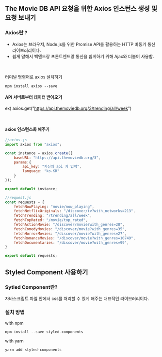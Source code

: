 ## The Movie DB API 요청을 위한 Axios 인스턴스 생성 및 요청 보내기

### Axios란 ?
- Axios는 브라우저, Node.js를 위한 Promise API를 활용하는 HTTP 비동기 통신 라이브러리이다.
- 쉽게 말해서 백엔드랑 프론트엔드랑 통신을 쉽게하기 위해 Ajax와 더불어 사용함.  

<br><br>
터미널 명령어로 axios 설치하기

```shell
npm install axios --save
```

#### API 서버로부터 데이터 받아오기
ex) axios.get("https://api.themoviedb.org/3/trending/all/week")  

<br>

#### axios 인스턴스화 해주기

```javascript
//axios.js
import axios from "axios";

const instance = axios.create({
    baseURL: "https://api.themoviedb.org/3",
    params:{
        api_key: "자신의 api 키 입력",
        language: "ko-KR"
    }
});

export default instance;
```

```javascript
//request.js
const requests = {
    fetchNowPlaying: "movie/now_playing",
    fetchNetflixOriginals: "/discover/tv?with_networks=213",
    fetchTrending: "/trending/all/week",
    fetchTopRated: "/movie/top_rated",
    fetchActionMovie: "/discover/movie?with_genres=28",
    fetchComedyMovies: "/discover/movie?with_genres=35",
    fetchHorrorMovies: "/discover/movie?with_genres=27",
    fetchRomanceMovies: "/discover/movie?with_genres=10749",
    fetchDocumentaries: "/discover/movie?with_genres=99",
}

export default requests;
```


## Styled Component 사용하기
### Sytled Component란?
자바스크립트 파일 안에서 css를 처리할 수 있게 해주는 대표적인 라이브러리이다.

### 설치 방법
with npm
```shell
npm install --save styled-components
```

with yarn
```
yarn add styled-components
```
